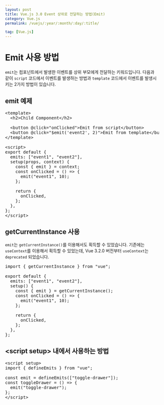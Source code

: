 ```yaml
---
layout: post
title: Vue.js 3.0 Event 상위로 전달하는 방법(Emit)
category: Vue.js
permalink: /vuejs/:year/:month/:day/:title/

tag: [Vue.js]
---
```

# Emit 사용 방법

`emit`는 컴포넌트에서 발생한 이벤트를 상위 부모에게 전달하는 키워드입니다.
다음과 같이 `script` 코드에서 이벤트를 발생하는 방법과 `template` 코드에서 이벤트를 발생시키는 2가지 방법이 있습니다.

## emit 예제

<pre class="prettyprint">
&lt;template&gt;
  &lt;h2&gt;Child Component&lt;/h2&gt;

  &lt;button @click="onClicked"&gt;Emit from script&lt;/button&gt;
  &lt;button @click="$emit('event2', 2)"&gt;Emit from template&lt;/button&gt;
&lt;/template&gt;

&lt;script&gt;
export default {
  emits: ["event1", "event2"],
  setup(props, context) {
    const { emit } = context;
    const onClicked = () => {
      emit("event1", 10);
    };

    return {
      onClicked,
    };
  },
};
&lt;/script&gt;
</pre>

## getCurrentInstance 사용

`emit`는 `getCurrentInstance()`를 이용해서도 획득할 수 있었습니다. 기존에는 `useContext`를 이용해서 획득할 수 있었는데, Vue 3.2.0 버전부터 `useContext`는 `deprecated` 되었습니다.

<pre class="prettyprint">
import { getCurrentInstance } from "vue";

export default {
  emits: ["event1", "event2"],
  setup() {
    const { emit } = getCurrentInstance();
    const onClicked = () => {
      emit("event1", 10);
    };

    return {
      onClicked,
    };
  },
};
</pre>

## &lt;script setup&gt; 내에서 사용하는 방법

<pre class="prettyprint">
&lt;script setup&gt;
import { defineEmits } from "vue";

const emit = defineEmits(["toggle-drawer"]);
const toggleDrawer = () => {
  emit("toggle-drawer");
};
&lt;/script&gt;
</pre>